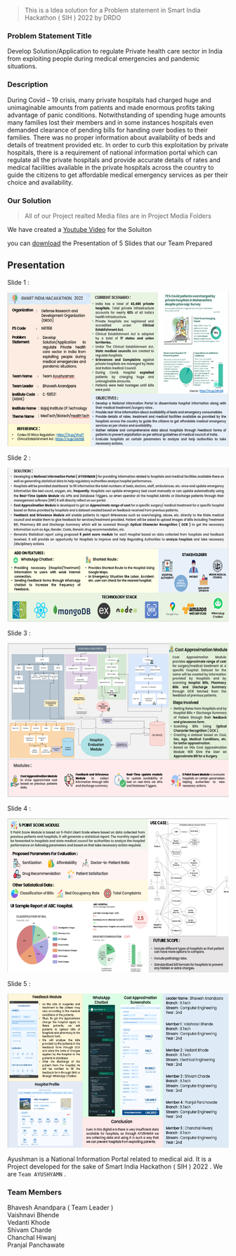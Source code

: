 > This is a Idea solution for a Problem statement in Smart India Hackathon ( SIH ) 2022 by DRDO

<h3> Problem Statement Title </h3>
<p>Develop Solution/Application to regulate Private health care sector in India from exploiting people during medical emergencies and pandemic situations.</p>

<h3> Description </h3>
<p>During Covid – 19 crisis, many private hospitals had charged huge and unimaginable amounts from patients and made enormous profits taking advantage of panic conditions. Notwithstanding of spending huge amounts many families lost their members and in some instances hospitals even demanded clearance of pending bills for handing over bodies to their families. There was no proper information about availability of beds and details of treatment provided etc. In order to curb this exploitation by private hospitals, there is a requirement of national information portal which can regulate all the private hospitals and provide accurate details of rates and medical facilities available in the private hospitals across the country to guide the citizens to get affordable medical emergency services as per their choice and availability.</p>
  
<h3> Our Solution </h3> 

> All of our Project realted Media files are in Project Media Folders

We have created a [Youtube Video](https://youtu.be/ulfK5kZON-U) for the Soluiton

you can [download](https://github.com/BhaveshAnandpara/Ayushman/blob/master/FinalPPT.pptx) the Presentation of 5 Slides that our Team Prepared 

<h2>Presentation </h2>

<p>Slide 1 : </p>
<img src="https://github.com/BhaveshAnandpara/Ayushman/blob/f0f08af0ae7d9934bba15e5a43d9d11ac5de0a46/ProjectMedia/slide1.png" width="800" height="350" />

<p>Slide 2 : </p>
<img src="https://github.com/BhaveshAnandpara/Ayushman/blob/f0f08af0ae7d9934bba15e5a43d9d11ac5de0a46/ProjectMedia/slide2.png" width="1600" height="350" />

<p>Slide 3 : </p>
<img src="https://github.com/BhaveshAnandpara/Ayushman/blob/f0f08af0ae7d9934bba15e5a43d9d11ac5de0a46/ProjectMedia/slide3.png" width="1600" height="350" />

<p>Slide 4 : </p>
<img src="https://github.com/BhaveshAnandpara/Ayushman/blob/f0f08af0ae7d9934bba15e5a43d9d11ac5de0a46/ProjectMedia/slide4.png" width="1600" height="350" />

<p>Slide 5 : </p>
<img src="https://github.com/BhaveshAnandpara/Ayushman/blob/f0f08af0ae7d9934bba15e5a43d9d11ac5de0a46/ProjectMedia/slide5.png" width="1600" height="350" />




Ayushman is a National Information Portal related to medical aid. It is a Project developed for the sake of Smart India Hackathon ( SIH ) 2022
. We are `Team AYUSHYAMN` .
### Team Members
Bhavesh Anandpara ( Team Leader )  
Vaishnavi Bhende  
Vedanti Khode  
Shivam Charde  
Chanchal Hiwanj  
Pranjal Panchawate  
